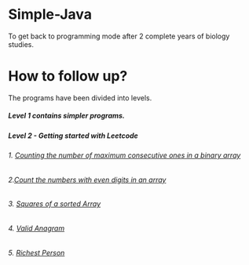 # Simple-Java
To get back to programming mode after 2 complete years of biology studies.
# How to follow up?
The programs have been divided into levels. 
##### Level 1 contains simpler programs. 
##### Level 2 - Getting started with Leetcode 
###### 1. [Counting the number of maximum consecutive ones in a binary array](https://github.com/cupoglee/Simple-Java/blob/main/level-1/maximum%20consecutive%201s%20in%20binary%20array%20(LC-1))        
###### 2.[Count the numbers with even digits in an array](https://github.com/cupoglee/Simple-Java/blob/main/Counting%20the%20numbers%20with%20even%20digits%20in%20an%20array.java)
###### 3. [Squares of a sorted Array](https://github.com/cupoglee/Simple-Java/blob/main/sort%20the%20squares%20of%20each%20number%20of%20an%20array.java)
###### 4. [Valid Anagram](https://github.com/cupoglee/Simple-Java/blob/main/Valid%20Anagram)
###### 5. [Richest Person](https://github.com/cupoglee/Simple-Java/blob/main/Richest%20Person)
